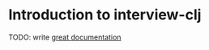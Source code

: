 # Introduction to interview-clj

TODO: write [great documentation](http://jacobian.org/writing/what-to-write/)
